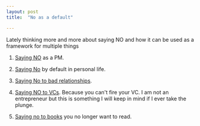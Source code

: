 ```yaml
---
layout: post
title:  "No as a default"

---
```


Lately thinking more and more about saying NO and how it can be used as a framework for multiple things

1. [Saying NO](https://blog.intercom.io/product-strategy-means-saying-no/) as a PM.

2. [Saying No](https://manassaloi.com/2020/01/01/getting-shit-done-happiness.html) by default in personal life.

3. [Saying No to bad relationships](https://quora.com/What-is-the-best-dating-advice-you-have-ever-been-given).

4. [Saying NO to VCs](https://avc.com/2020/01/you-cant-fire-your-investor/). Because you can't fire your VC. I am not an entrepreneur but this is something I will keep in mind if I ever take the plunge.

5. [Saying no to books](https://www.goodreads.com/review/list/9698257?shelf=abandoned) you no longer want to read.
